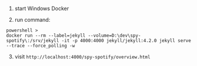 1. start Windows Docker

2. run command:

```
powershell >
docker run --rm --label=jekyll --volume=D:\dev\spy-spotify\:/srv/jekyll -it -p 4000:4000 jekyll/jekyll:4.2.0 jekyll serve --trace --force_polling -w
```

3. visit `http://localhost:4000/spy-spotify/overview.html`
